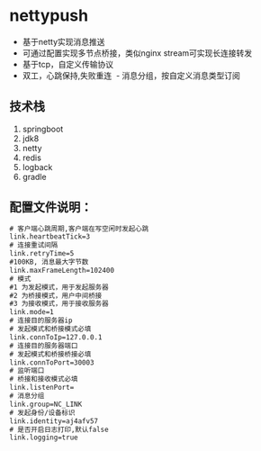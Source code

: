 # nettypush
  - 基于netty实现消息推送
  - 可通过配置实现多节点桥接，类似nginx stream可实现长连接转发
  - 基于tcp，自定义传输协议
  - 双工，心跳保持,失败重连
  - 消息分组，按自定义消息类型订阅

## 技术栈
  1. springboot
  2. jdk8
  3. netty
  4. redis
  5. logback
  7. gradle

## 配置文件说明：
```xml
# 客户端心跳周期,客户端在写空闲时发起心跳
link.heartbeatTick=3
# 连接重试间隔
link.retryTime=5
#100KB, 消息最大字节数
link.maxFrameLength=102400
# 模式
#1 为发起模式，用于发起服务器
#2 为桥接模式，用户中间桥接
#3 为接收模式，用于接收服务器
link.mode=1
# 连接目的服务器ip
# 发起模式和桥接模式必填
link.connToIp=127.0.0.1
# 连接目的服务器端口
# 发起模式和桥接桥接必填
link.connToPort=30003
# 监听端口
# 桥接和接收模式必填
link.listenPort=
# 消息分组
link.group=NC_LINK
# 发起身份/设备标识
link.identity=aj4afv57
# 是否开启日志打印,默认false
link.logging=true
```


